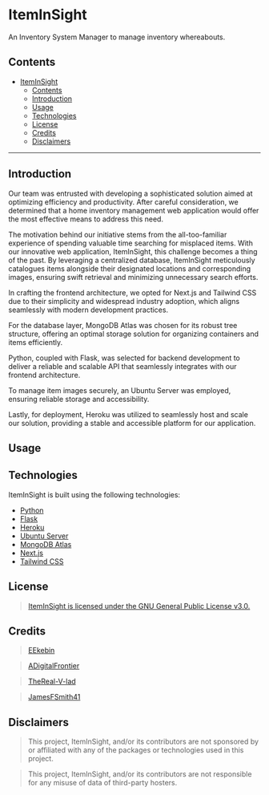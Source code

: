 # ItemInSight

An Inventory System Manager to manage inventory whereabouts.

## Contents

- [ItemInSight](#iteminsight)
  - [Contents](#contents)
  - [Introduction](#introduction)
  - [Usage](#usage)
  - [Technologies](#technologies)
  - [License](#license)
  - [Credits](#credits)
  - [Disclaimers](#disclaimers)

---

## Introduction

Our team was entrusted with developing a sophisticated solution aimed at optimizing efficiency and productivity. After careful consideration, we determined that a home inventory management web application would offer the most effective means to address this need.

The motivation behind our initiative stems from the all-too-familiar experience of spending valuable time searching for misplaced items. With our innovative web application, ItemInSight, this challenge becomes a thing of the past. By leveraging a centralized database, ItemInSight meticulously catalogues items alongside their designated locations and corresponding images, ensuring swift retrieval and minimizing unnecessary search efforts.

In crafting the frontend architecture, we opted for Next.js and Tailwind CSS due to their simplicity and widespread industry adoption, which aligns seamlessly with modern development practices.

For the database layer, MongoDB Atlas was chosen for its robust tree structure, offering an optimal storage solution for organizing containers and items efficiently.

Python, coupled with Flask, was selected for backend development to deliver a reliable and scalable API that seamlessly integrates with our frontend architecture.

To manage item images securely, an Ubuntu Server was employed, ensuring reliable storage and accessibility.

Lastly, for deployment, Heroku was utilized to seamlessly host and scale our solution, providing a stable and accessible platform for our application.

## Usage



## Technologies

ItemInSight is built using the following technologies:

- [Python](https://www.python.org/)
- [Flask](https://flask.palletsprojects.com/en/3.0.x/)
- [Heroku](https://www.heroku.com/)
- [Ubuntu Server](https://ubuntu.com/)
- [MongoDB Atlas](https://www.mongodb.com/cloud/atlas)
- [Next.js](https://nextjs.org/)
- [Tailwind CSS](https://tailwindcss.com/)


## License

> [ItemInSight is licensed under the GNU General Public License v3.0.](https://github.com/EEkebin/ItemInSight/blob/main/LICENSE)


## Credits

> [EEkebin](https://github.com/EEkebin)

> [ADigitalFrontier](https://github.com/ADigitalFrontier)

> [TheReal-V-lad](https://github.com/TheReal-V-lad)

> [JamesFSmith41](https://github.com/JamesFSmith41)



## Disclaimers

> This project, ItemInSight, and/or its contributors are not sponsored by or affiliated with any of the packages or technologies used in this project.

> This project, ItemInSight, and/or its contributors are not responsible for any misuse of data of third-party hosters.
